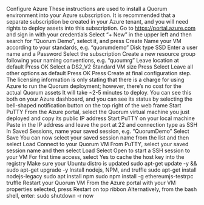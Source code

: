 Configure Azure 
These instructions are used to install a Quorum environment into your Azure subscription.  It is recommended that a separate subscription be created in your Azure tenant, and you will need rights to deploy assets into this subscription. 
Go to https://portal.azure.com and sign in with your credentials 
Select “+ New” in the upper left and then search for “Quorum Demo”, select it, and press Create 
Name your VM according to your standards, e.g. “quorumdemo” 
Disk type SSD 
Enter a user name and a Password 
Select the subscription 
Create a new resource group following your naming conventions, e.g. “quoumrg” 
Leave location at default 
Press OK 
Select a DS2_V2 Standard VM size 
Press Select 
Leave all other options as default 
Press OK 
Press Create at final configuration step.  The licensing information is only stating that there is a charge for using Azure to run the Quorum deployment; however, there’s no cost for the actual Quorum assets 
It will take ~2-5 minutes to deploy.  You can see this both on your Azure dashboard, and you can see its status by selecting the bell-shaped notification button on the top right of the web frame 
Start PuTTY 
From the Azure portal, select the Quorum virtual machine you just deployed and copy its public IP address 
Start PuTTY on your local machine 
Paste in the IP address and leave the port at 22 and connection type as SSH 
In Saved Sessions, name your saved session, e.g. “QuorumDemo” 
Select Save 
You can now select your saved session name from the list and then select Load 
Connect to your Quorum VM 
From PuTTY, select your saved session name and then select Load 
Select Open to start a SSH session to your VM 
For first time access, select Yes to cache the host key into the registry 
Make sure your Ubuntu distro is updated 
sudo apt-get update -y && sudo apt-get upgrade -y 
Install nodejs, NPM, and truffle 
sudo apt-get install nodejs-legacy 
sudo apt install npm 
sudo npm install -g ethereumjs-testrpc truffle 
Restart your Quorum VM 
From the Azure portal with your VM properties selected, press Restart on top ribbon 
Alternatively, from the bash shell, enter: 
sudo shutdown -r now 
